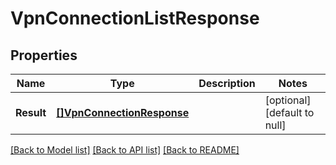 # VpnConnectionListResponse

## Properties
Name | Type | Description | Notes
------------ | ------------- | ------------- | -------------
**Result** | [**[]VpnConnectionResponse**](VPNConnection-response.md) |  | [optional] [default to null]

[[Back to Model list]](../README.md#documentation-for-models) [[Back to API list]](../README.md#documentation-for-api-endpoints) [[Back to README]](../README.md)


